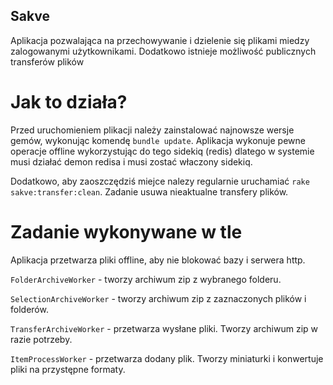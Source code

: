 ## Sakve

Aplikacja pozwalająca na przechowywanie i dzielenie się plikami miedzy zalogowanymi użytkownikami. Dodatkowo istnieje możliwość publicznych transferów plików

# Jak to działa?

Przed uruchomieniem plikacji należy zainstalować najnowsze wersje gemów, wykonując komendę `bundle update`. Aplikacja wykonuje pewne operacje offline wykorzystując do tego sidekiq (redis) dlatego w systemie musi działać demon redisa i musi zostać właczony sidekiq.

Dodatkowo, aby zaoszczędziś miejce nalezy regularnie uruchamiać `rake sakve:transfer:clean`. Zadanie usuwa nieaktualne transfery plików.

# Zadanie wykonywane w tle

Aplikacja przetwarza pliki offline, aby nie blokować bazy i serwera http.

`FolderArchiveWorker` - tworzy archiwum zip z wybranego folderu.

`SelectionArchiveWorker` - tworzy archiwum zip z zaznaczonych plików i folderów.

`TransferArchiveWorker` - przetwarza wysłane pliki. Tworzy archiwum zip w razie potrzeby.

`ItemProcessWorker` - przetwarza dodany plik. Tworzy miniaturki i konwertuje pliki na przystępne formaty.
